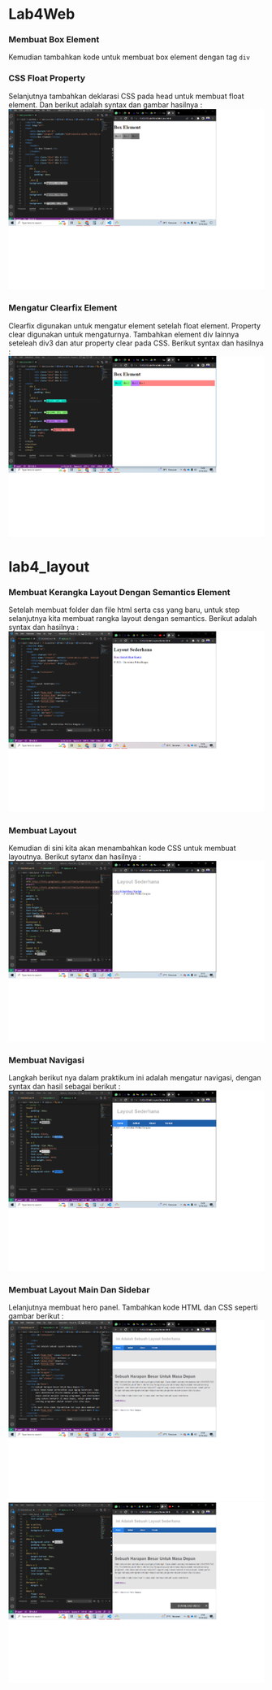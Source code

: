 # Lab4Web

### Membuat Box Element
Kemudian tambahkan kode untuk membuat box element dengan tag `div`
### CSS Float Property
Selanjutnya tambahkan deklarasi CSS pada head untuk membuat float element.
Dan berikut adalah syntax dan gambar hasilnya :
![Gambar 1](screenshoot/ss1.png)

### Mengatur Clearfix Element
Clearfix digunakan untuk mengatur element setelah float element. Property clear digunakan untuk
mengaturnya.
Tambahkan element div lainnya seteleah div3 dan atur property clear pada CSS.
Berikut syntax dan hasilnya :
![Gambar 2](screenshoot/ss2.png)

# lab4_layout

### Membuat Kerangka Layout Dengan Semantics Element
Setelah membuat folder dan file html serta css yang baru, untuk step selanjutnya kita membuat rangka layout dengan semantics. Berikut adalah syntax dan hasilnya :
![Gambar 1](screenshoot/s41.png)

### Membuat Layout
Kemudian di sini kita akan menambahkan kode CSS untuk membuat layoutnya. Berikut sytanx dan hasilnya :
![Gambar 2](screenshoot/s42.png)

### Membuat Navigasi
Langkah berikut nya dalam praktikum ini adalah mengatur navigasi, dengan syntax dan hasil sebagai berikut :
![Gambar 3](screenshoot/s43.png)

### Membuat Layout Main Dan Sidebar
Lelanjutnya membuat hero panel. Tambahkan kode HTML dan CSS seperti gambar berikut : 
![Gambar 4](screenshoot/s44.png) ![Gambar 5](screenshoot/s45.png)

###